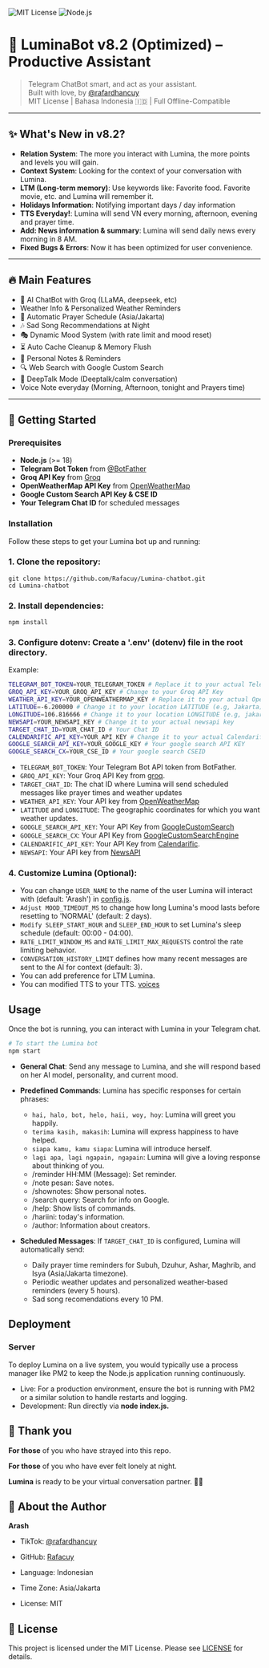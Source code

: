 ![MIT License](https://img.shields.io/badge/license-MIT-blue.svg)
![Node.js](https://img.shields.io/badge/node-%3E=18.0.0-green)

# 🌸 LuminaBot v8.2 (Optimized) – Productive Assistant

> Telegram ChatBot smart, and act as your assistant.  
> Built with love, by [@rafardhancuy](https://github.com/rafacuy)  
> MIT License | Bahasa Indonesia 🇮🇩 | Full Offline-Compatible

---

## ✨ What's New in v8.2?

- **Relation System**: The more you interact with Lumina, the more points and levels you will gain.
- **Context System**: Looking for the context of your conversation with Lumina.
- **LTM (Long-term memory)**: Use keywords like: Favorite food. Favorite movie, etc. and Lumina will remember it.
- **Holidays Information**: Notifying important days / day information
- **TTS Everyday!**: Lumina will send VN every morning, afternoon, evening and prayer time.
- **Add: News information & summary**: Lumina will send daily news every morning in 8 AM.
- **Fixed Bugs & Errors**: Now it has been optimized for user convenience.

---

## 🔥 Main Features

- 💬 AI ChatBot with Groq (LLaMA, deepseek, etc)
- Weather Info & Personalized Weather Reminders
- 🙏 Automatic Prayer Schedule (Asia/Jakarta)
- 🎶 Sad Song Recommendations at Night
- 🎭 Dynamic Mood System (with rate limit and mood reset)
- ⏳ Auto Cache Cleanup & Memory Flush
- 📝 Personal Notes & Reminders
- 🔍 Web Search with Google Custom Search
- 💌 DeepTalk Mode (Deeptalk/calm conversation)
- Voice Note everyday (Morning, Afternoon, tonight and Prayers time)

---

## 🚀 Getting Started

### Prerequisites
- **Node.js** (>= 18)
- **Telegram Bot Token** from [@BotFather](https://t.me/BotFather)
- **Groq API Key** from [Groq](https://groq.com)
- **OpenWeatherMap API Key** from [OpenWeatherMap](https://openweathermap.org)
- **Google Custom Search API Key & CSE ID** 
- **Your Telegram Chat ID** for scheduled messages

### Installation

Follow these steps to get your Lumina bot up and running:

### 1. **Clone the repository**:
```
git clone https://github.com/Rafacuy/Lumina-chatbot.git
cd Lumina-chatbot
```
### 2. **Install dependencies**:
```
npm install
``` 
### 3. **Configure dotenv: Create a '.env' (dotenv) file in the root directory.**
Example:

```bash
TELEGRAM_BOT_TOKEN=YOUR_TELEGRAM_TOKEN # Replace it to your actual Telegram Bot Token
GROQ_API_KEY=YOUR_GROQ_API_KEY # Change to your Groq API Key
WEATHER_API_KEY=YOUR_OPENWEATHERMAP_KEY # Replace it to your actual OpenWeather API Key
LATITUDE=-6.200000 # Change it to your location LATITUDE (e.g, Jakarta)
LONGITUDE=106.816666 # Change it to your location LONGITUDE (e.g, jakarta)
NEWSAPI=YOUR_NEWSAPI_KEY # Change it to your actual newsapi key
TARGET_CHAT_ID=YOUR_CHAT_ID # Your Chat ID
CALENDARIFIC_API_KEY=YOUR_API_KEY # Change it to your actual Calendarific API KEY
GOOGLE_SEARCH_API_KEY=YOUR_GOOGLE_KEY # Your google search API KEY
GOOGLE_SEARCH_CX=YOUR_CSE_ID # Your google search CSEID
```

- `TELEGRAM_BOT_TOKEN`: Your Telegram Bot API token from BotFather.
- `GROQ_API_KEY`: Your Groq API Key from [groq](https://groq.com).
- `TARGET_CHAT_ID`: The chat ID where Lumina will send scheduled messages like prayer times and weather updates
- `WEATHER_API_KEY`: Your API key from [OpenWeatherMap](https://OpenWeatherMap.org)
- `LATITUDE` and `LONGITUDE`: The geographic coordinates for which you want weather updates.
- `GOOGLE_SEARCH_API_KEY`: Your API Key from [GoogleCustomSearch](https://developers.google.com/custom-search/v1/overview)
- `GOOGLE_SEARCH_CX`: Your API Key from [GoogleCustomSearchEngine](https://developers.google.com/custom-search/v1/overview)
- `CALENDARIFIC_API_KEY`: Your API Key from [Calendarific](https://calendarific.com/).
- `NEWSAPI`: Your API key from [NewsAPI](https://newsapi.org)

### 4. Customize Lumina **(Optional)**:
- You can change `USER_NAME` to the name of the user Lumina will interact with (default: 'Arash') in [config.js](./config/config.js). 
- `Adjust MOOD_TIMEOUT_MS` to change how long Lumina's mood lasts before resetting to 'NORMAL' (default: 2 days).
- `Modify SLEEP_START_HOUR` and `SLEEP_END_HOUR` to set Lumina's sleep schedule (default: 00:00 - 04:00).
- `RATE_LIMIT_WINDOW_MS` and `RATE_LIMIT_MAX_REQUESTS` control the rate limiting behavior.
- `CONVERSATION_HISTORY_LIMIT` defines how many recent messages are sent to the AI for context (default: 3).
- You can add preference for LTM Lumina.
- You can modified TTS to your TTS. [voices](./assets/voice/)

## Usage

Once the bot is running, you can interact with Lumina in your Telegram chat.

```bash
# To start the Lumina bot
npm start
```


- **General Chat**: Send any message to Lumina, and she will respond based on her AI model, personality, and current mood.
- **Predefined Commands**: Lumina has specific responses for certain phrases:
    - `hai, halo, bot, helo, haii, woy, hoy`: Lumina will greet you happily.
    - `terima kasih, makasih`: Lumina will express happiness to have helped.
    - `siapa kamu, kamu siapa`: Lumina will introduce herself.
    - `lagi apa, lagi ngapain, ngapain`: Lumina will give a loving response about thinking of you.
    - /reminder HH:MM (Message): Set reminder.
    - /note pesan: Save notes.
    - /shownotes: Show personal notes.
    - /search query: Search for info on Google.
    - /help: Show lists of commands.
    - /hariini: today's information.
    - /author: Information about creators.

- **Scheduled Messages**: If `TARGET_CHAT_ID` is configured, Lumina will automatically send:
    - Daily prayer time reminders for Subuh, Dzuhur, Ashar, Maghrib, and Isya (Asia/Jakarta timezone).
    - Periodic weather updates and personalized weather-based reminders (every 5 hours).   
    - Sad song recomendations every 10 PM.

## Deployment

### Server

To deploy Lumina on a live system, you would typically use a process manager like PM2 to keep the Node.js application running continuously.

- Live: For a production environment, ensure the bot is running with PM2 or a similar solution to handle restarts and logging.
- Development: Run directly via **node index.js.**



## 🙏 Thank you
**For those** of you who have strayed into this repo.

**For those** of you who have ever felt lonely at night.

**Lumina** is ready to be your virtual conversation partner. 🌙💖

## 👤 About the Author

**Arash**

- TikTok: [@rafardhancuy](https://tiktok.com/@rafardhancuy)

- GitHub: [Rafacuy](https://github.com/Rafacuy)

- Language: Indonesian

- Time Zone: Asia/Jakarta

- License: MIT

## 📜 License
This project is licensed under the MIT License. Please see [LICENSE](./LICENSE) for details.


